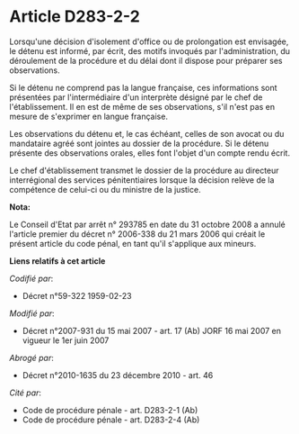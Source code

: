 # Article D283-2-2

Lorsqu'une décision d'isolement d'office ou de prolongation est envisagée, le détenu est informé, par écrit, des motifs
invoqués par l'administration, du déroulement de la procédure et du délai dont il dispose pour préparer ses observations.

Si le détenu ne comprend pas la langue française, ces informations sont présentées par l'intermédiaire d'un interprète
désigné par le chef de l'établissement. Il en est de même de ses observations, s'il n'est pas en mesure de s'exprimer en
langue française.

Les observations du détenu et, le cas échéant, celles de son avocat ou du mandataire agréé sont jointes au dossier de la
procédure. Si le détenu présente des observations orales, elles font l'objet d'un compte rendu écrit.

Le chef d'établissement transmet le dossier de la procédure au directeur interrégional des services pénitentiaires lorsque la
décision relève de la compétence de celui-ci ou du ministre de la justice.

**Nota:**

Le Conseil d'Etat par arrêt n° 293785 en date du 31 octobre 2008 a annulé l'article premier du décret n° 2006-338 du 21 mars
2006 qui créait le présent article du code pénal, en tant qu'il s'applique aux mineurs.

**Liens relatifs à cet article**

_Codifié par_:

  - Décret n°59-322 1959-02-23

_Modifié par_:

  - Décret n°2007-931 du 15 mai 2007 - art. 17 (Ab) JORF 16 mai 2007 en vigueur le 1er juin 2007

_Abrogé par_:

  - Décret n°2010-1635 du 23 décembre 2010 - art. 46

_Cité par_:

  - Code de procédure pénale - art. D283-2-1 (Ab)
  - Code de procédure pénale - art. D283-2-4 (Ab)
